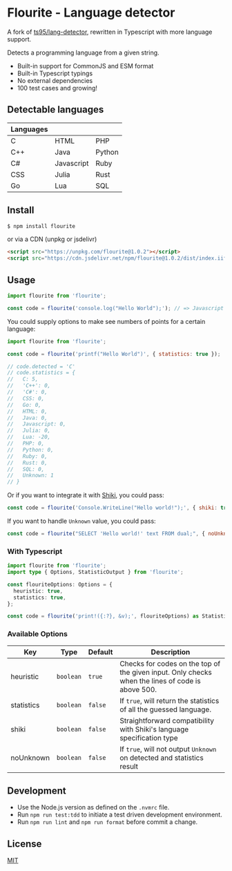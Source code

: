 # Flourite - Language detector

A fork of [ts95/lang-detector](https://github.com/ts95/lang-detector), rewritten in Typescript with more language support.

Detects a programming language from a given string.

- Built-in support for CommonJS and ESM format
- Built-in Typescript typings
- No external dependencies
- 100 test cases and growing!

## Detectable languages

| Languages |            |        |
| --------- | ---------- | ------ |
| C         | HTML       | PHP    |
| C++       | Java       | Python |
| C#        | Javascript | Ruby   |
| CSS       | Julia      | Rust   |
| Go        | Lua        | SQL    |

## Install

```bash
$ npm install flourite
```

or via a CDN (unpkg or jsdelivr)

```html
<script src="https://unpkg.com/flourite@1.0.2"></script>
<script src="https://cdn.jsdelivr.net/npm/flourite@1.0.2/dist/index.iife.js"></script>
```

## Usage

```js
import flourite from 'flourite';

const code = flourite('console.log("Hello World");'); // => Javascript
```

You could supply options to make see numbers of points for a certain language:

```js
import flourite from 'flourite';

const code = flourite('printf("Hello World")', { statistics: true });

// code.detected = 'C'
// code.statistics = {
//   C: 5,
//   'C++': 0,
//   'C#': 0,
//   CSS: 0,
//   Go: 0,
//   HTML: 0,
//   Java: 0,
//   Javascript: 0,
//   Julia: 0,
//   Lua: -20,
//   PHP: 0,
//   Python: 0,
//   Ruby: 0,
//   Rust: 0,
//   SQL: 0,
//   Unknown: 1
// }
```

Or if you want to integrate it with [Shiki](https://github.com/shikijs/shiki), you could pass:

```js
const code = flourite('Console.WriteLine("Hello world!");', { shiki: true }); // => csharp
```

If you want to handle `Unknown` value, you could pass:

```js
const code = flourite("SELECT 'Hello world!' text FROM dual;", { noUnknown: true });
```

### With Typescript

```typescript
import flourite from 'flourite';
import type { Options, StatisticOutput } from 'flourite';

const flouriteOptions: Options = {
  heuristic: true,
  statistics: true,
};

const code = flourite('print!({:?}, &v);', flouriteOptions) as StatisticOutput;
```

### Available Options

| Key        | Type      | Default | Description                                                                                      |
| ---------- | --------- | ------- | ------------------------------------------------------------------------------------------------ |
| heuristic  | `boolean` | `true`  | Checks for codes on the top of the given input. Only checks when the lines of code is above 500. |
| statistics | `boolean` | `false` | If `true`, will return the statistics of all the guessed language.                               |
| shiki      | `boolean` | `false` | Straightforward compatibility with Shiki's language specification type                           |
| noUnknown  | `boolean` | `false` | If `true`, will not output `Unknown` on detected and statistics result                           |

## Development

- Use the Node.js version as defined on the `.nvmrc` file.
- Run `npm run test:tdd` to initiate a test driven development environment.
- Run `npm run lint` and `npm run format` before commit a change.

## License

[MIT](./LICENSE)

